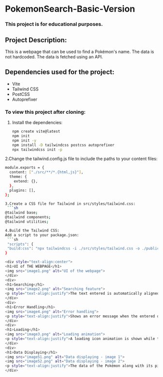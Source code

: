 # PokemonSearch-Basic-Version
### This project is for educational purposes.

## Project Description:
This is a webpage that can be used to find a Pokémon's name. The data is not hardcoded. The data is fetched using an API.

## Dependencies used for the project:
- Vite
- Tailwind CSS
- PostCSS
- Autoprefixer

### To view this project after cloning:
1. Install the dependencies:
   ```sh
   npm create vite@latest
   npm init
   npm init -y
   npm install -D tailwindcss postcss autoprefixer
   npx tailwindcss init -p
   
2.Change the tailwind.config.js file to include the paths to your content files: 
   ```sh   
   module.exports = {
     content: ["./src/**/*.{html,js}"],
     theme: {
       extend: {},
     },
     plugins: [],
   };

3.Create a CSS file for Tailwind in src/styles/tailwind.css:
    ```sh
   @tailwind base;
   @tailwind components;
   @tailwind utilities;

4.Build the Tailwind CSS:
   Add a script to your package.json:
    ```sh
    "scripts": {
    "build:css": "npx tailwindcss -i ./src/styles/tailwind.css -o ./public/output.css --watch"
   }

<div style="text-align:center">
  <h1>UI of THE WEBPAGE</h1>
  <img src="image1.png" alt="UI of the webpage">
</div>
<div>
  <h1>Searching</h1>
  <img src="image2.png" alt="Searching feature">
  <p style="text-align:justify">The text entered is automatically aligned and centered for clean look purposes.</p>
</div>
<div>
  <h1>Error Handling</h1>
  <img src="image4.png" alt="Error handling">
  <p style="text-align:justify">Shows an error message when the entered data is wrong.</p>
</div>
<div>
  <h1>Loading</h1>
  <img src="image3.png" alt="Loading animation">
  <p style="text-align:justify">A loading icon animation is shown while the data is being fetched.</p>
</div>
<div>
  <h1>Data Displaying</h1>
  <img src="image51.png" alt="Data displaying - image 1">
  <img src="image52.png" alt="Data displaying - image 2">
  <p style="text-align:justify">The data of the Pokémon along with its picture and stats are shown.</p>
</div>
